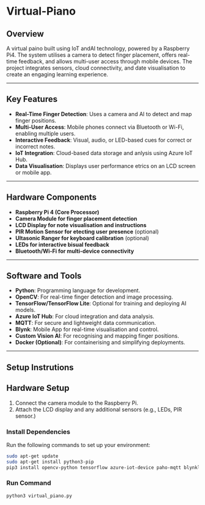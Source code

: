 # Virtual-Piano

## Overview
A virtual paino built using IoT andAI technology, powered by a Raspberry Pi4. The system utilises a camera to detect finger placement, offers real-time feedback, and allows multi-user access through mobile devices. The project integrates sensors, cloud connectivity, and date visualisation to create an engaging learning experience.

---

## Key Features
- **Real-Time Finger Detection**: Uses a camera and AI to detect and map finger positions.
- **Multi-User Access**: Mobile phones connect via Bluetooth or Wi-Fi, enabling multiple users.
- **Interactive Feedback**: Visual, audio, or LED-based cues for correct or incorrect notes.
- **IoT Integration**: Cloud-based data storage and anlysis using Azure IoT Hub.
- **Data Visualisation**: Displays user performance etrics on an LCD screen or mobile app.

---

## Hardware Components
- **Raspberry Pi 4 (Core Processor)**
- **Camera Module for finger placement detection**
- **LCD Display for note visualisation and instructions**
- **PIR Motion Sensor for etecting user presence** (optional)
- **Ultasonic Ranger for keyboard calibration** (optional)
- **LEDs for interactive bisual feedback**
- **Bluetooth/Wi-Fi for multi-device connectivity**

---

## Software and Tools
- **Python**: Programming language for development.
- **OpenCV**: For real-time finger detection and image processing.
- **TensorFlow/TensorFlow Lite**: Optional for training and deploying AI models.
- **Azure IoT Hub**: For cloud integration and data analysis.
- **MQTT**: For secure and lightweight data communication.
- **Blynk**: Mobile App for real-time visualisation and control.
- **Custom Vision AI**: For recognising and mapping finger positions.
- **Docker (Optional)**: For containerising and simplifying deployments.

---

## Setup Instrutions

## Hardware Setup
1. Connect the camera module to the Raspberry Pi.
2. Attach the LCD display and any additional sensors (e.g., LEDs, PIR sensor.)

### Install Dependencies
Run the following commands to set up your environment:
```bash
sudo apt-get update
sudo apt-get install python3-pip
pip3 install opencv-python tensorflow azure-iot-device paho-mqtt blynklib
```
### Run Command
```bash
python3 virtual_piano.py
```

